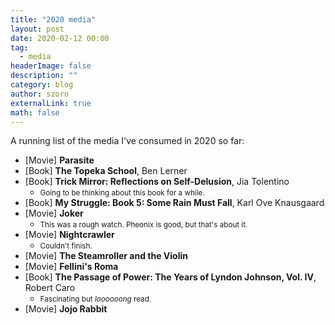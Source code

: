 ```yaml
---
title: "2020 media"
layout: post
date: 2020-02-12 00:00
tag:
  - media
headerImage: false
description: ""
category: blog
author: szoro
externalLink: true
math: false
---
```


A running list of the media I've consumed in 2020 so far:

- [Movie] <b>Parasite</b>
- [Book] <b>The Topeka School</b>, Ben Lerner
- [Book] <b>Trick Mirror: Reflections on Self-Delusion</b>, Jia Tolentino
  - <small>Going to be thinking about this book for a while.</small>
- [Book] <b>My Struggle: Book 5: Some Rain Must Fall</b>, Karl Ove Knausgaard
- [Movie] <b>Joker</b>
  - <small>This was a rough watch. Pheonix is good, but that's about it.</small>
- [Movie] <b>Nightcrawler</b>
  - <small>Couldn't finish.</small>
- [Movie] <b>The Steamroller and the Violin</b>
- [Movie] <b>Fellini's Roma</b>
- [Book] <b>The Passage of Power: The Years of Lyndon Johnson, Vol. IV</b>, Robert Caro
  - <small>Fascinating but <i>loooooong</i> read.</small>
- [Movie] <b>Jojo Rabbit</b>
